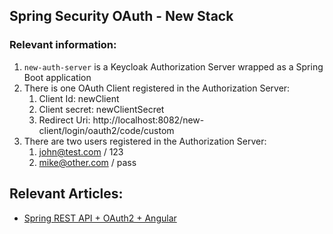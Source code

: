 ## Spring Security OAuth - New Stack

### Relevant information:

1. `new-auth-server` is a Keycloak Authorization Server wrapped as a Spring Boot application
2. There is one OAuth Client registered in the Authorization Server:
   1. Client Id: newClient
   2. Client secret: newClientSecret
   3. Redirect Uri: http://localhost:8082/new-client/login/oauth2/code/custom
3. There are two users registered in the Authorization Server:
   1. john@test.com / 123
   2. mike@other.com / pass

## Relevant Articles: 

- [Spring REST API + OAuth2 + Angular](https://www.baeldung.com/rest-api-spring-oauth2-angular)
